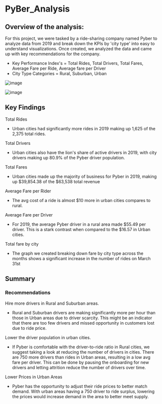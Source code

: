 # PyBer_Analysis

## Overview of the analysis:
For this project, we were tasked by a ride-sharing company named Pyber to analyze data from 2019 and break down the KPIs by 'city type' into easy to understand visualizations. Once created, we analyzed the data and came up with key recommendations  for the company.

 - Key Performance Index's = Total Rides, Total Drivers, Total Fares, Average Fare per Ride, Average fare per Driver
 - City Type Categories = Rural, Suburban, Urban

![image](https://user-images.githubusercontent.com/107438816/180672821-7c82c77f-e3b6-4dc4-be32-fe5d58d54210.png)


![image](https://user-images.githubusercontent.com/107438816/180672901-bcf3b630-e7e8-4d87-8c35-d006b0306f23.png)

## Key Findings

Total Rides
 - Urban cities had significantly more rides in 2019 making up 1,625 of the 2,375 total rides.

Total Drivers
 - Urban cities also have the lion's share of active drivers in 2019, with city drivers making up 80.9% of the Pyber driver population.

Total Fares
 - Urban cities made up the majority of business for Pyber in 2019, making up $39,854.38 of the $63,538 total revenue

Average Fare per Rider
 - The avg cost of a ride is almost $10 more in urban cities compares to rural.

Average Fare per Driver
 - For 2019, the average Pyber driver in a rural area made $55.49 per driver. This is a stark contrast when compared to the $16.57 in Urban cities.

Total fare by city
 - The graph we created breaking down fare by city type across the months shows a significant increase in the number of rides on March 31st
			
## Summary
### Recommendations
Hire more drivers in Rural and Suburban areas.
- Rural and Suburban drivers are making significantly more per hour than those in Urban areas due to driver scarcity. This might be an indicator that there are too few drivers and missed opportunity in customers lost due to ride price.
		
Lower the driver population in urban cities.
- If Pyber is comfortable with the driver-to-ride ratio in Rural cities, we suggest taking a look at reducing the number of drivers in cities. There are 750 more drivers than rides in Urban areas, resulting in a low avg fare per driver. This can be done by pausing the onboarding for new drivers and letting attrition reduce the number of drivers over time.
		
Lower Prices in Urban Areas
- Pyber has the opportunity to adjust their ride prices to better match demand. With urban areas having a 750 driver to ride surplus, lowering the prices would increase demand in the area to better meet supply.
